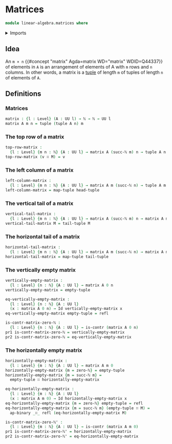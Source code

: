 # Matrices

```agda
module linear-algebra.matrices where
```

<details><summary>Imports</summary>

```agda
open import elementary-number-theory.natural-numbers

open import foundation.action-on-identifications-binary-functions
open import foundation.contractible-types
open import foundation.dependent-pair-types
open import foundation.identity-types
open import foundation.universe-levels

open import linear-algebra.functoriality-tuples
open import linear-algebra.tuples
```

</details>

## Idea

An `m × n` {{#concept "matrix" Agda=matrix WD="matrix" WDID=Q44337}} of elements
in `A` is an arrangement of elements of A with `m` rows and `n` columns. In
other words, a matrix is a [tuple](linear-algebra.tuples.md) of length `m` of
tuples of length `n` of elements of `A`.

## Definitions

### Matrices

```agda
matrix : {l : Level} (A : UU l) → ℕ → ℕ → UU l
matrix A m n = tuple (tuple A n) m
```

### The top row of a matrix

```agda
top-row-matrix :
  {l : Level} {m n : ℕ} {A : UU l} → matrix A (succ-ℕ m) n → tuple A n
top-row-matrix (v ∷ M) = v
```

### The left column of a matrix

```agda
left-column-matrix :
  {l : Level} {m n : ℕ} {A : UU l} → matrix A m (succ-ℕ n) → tuple A m
left-column-matrix = map-tuple head-tuple
```

### The vertical tail of a matrix

```agda
vertical-tail-matrix :
  {l : Level} {m n : ℕ} {A : UU l} → matrix A (succ-ℕ m) n → matrix A m n
vertical-tail-matrix M = tail-tuple M
```

### The horizontal tail of a matrix

```agda
horizontal-tail-matrix :
  {l : Level} {m n : ℕ} {A : UU l} → matrix A m (succ-ℕ n) → matrix A m n
horizontal-tail-matrix = map-tuple tail-tuple
```

### The vertically empty matrix

```agda
vertically-empty-matrix :
  {l : Level} {n : ℕ} {A : UU l} → matrix A 0 n
vertically-empty-matrix = empty-tuple

eq-vertically-empty-matrix :
  {l : Level} {n : ℕ} {A : UU l}
  (x : matrix A 0 n) → Id vertically-empty-matrix x
eq-vertically-empty-matrix empty-tuple = refl

is-contr-matrix-zero-ℕ :
  {l : Level} {n : ℕ} {A : UU l} → is-contr (matrix A 0 n)
pr1 is-contr-matrix-zero-ℕ = vertically-empty-matrix
pr2 is-contr-matrix-zero-ℕ = eq-vertically-empty-matrix
```

### The horizontally empty matrix

```agda
horizontally-empty-matrix :
  {l : Level} {m : ℕ} {A : UU l} → matrix A m 0
horizontally-empty-matrix {m = zero-ℕ} = empty-tuple
horizontally-empty-matrix {m = succ-ℕ m} =
  empty-tuple ∷ horizontally-empty-matrix

eq-horizontally-empty-matrix :
  {l : Level} {m : ℕ} {A : UU l}
  (x : matrix A m 0) → Id horizontally-empty-matrix x
eq-horizontally-empty-matrix {m = zero-ℕ} empty-tuple = refl
eq-horizontally-empty-matrix {m = succ-ℕ m} (empty-tuple ∷ M) =
  ap-binary _∷_ refl (eq-horizontally-empty-matrix M)

is-contr-matrix-zero-ℕ' :
  {l : Level} {m : ℕ} {A : UU l} → is-contr (matrix A m 0)
pr1 is-contr-matrix-zero-ℕ' = horizontally-empty-matrix
pr2 is-contr-matrix-zero-ℕ' = eq-horizontally-empty-matrix
```
